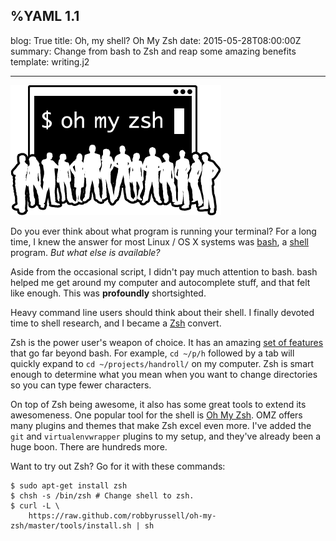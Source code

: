 %YAML 1.1
---
blog: True
title: Oh, my shell? Oh My Zsh
date: 2015-05-28T08:00:00Z
summary: Change from bash to Zsh and reap some amazing benefits
template: writing.j2

---
<img class='book' src='omz.png'>

Do you ever think about what program is running your terminal?
For a long time,
I knew the answer for most Linux / OS X systems was [bash][bash],
a [shell][sh] program.
*But what else is available?*

Aside from the occasional script,
I didn't pay much attention to bash.
bash helped me get around my computer
and autocomplete stuff,
and that felt like enough.
This was **profoundly** shortsighted.

[bash]: http://www.gnu.org/software/bash/
[sh]: http://en.wikipedia.org/wiki/Shell_%28computing%29

Heavy command line users should think about their shell.
I finally devoted time to shell research,
and I became a [Zsh][zsh] convert.

[zsh]: http://www.zsh.org/

Zsh is the power user's weapon of choice.
It has an amazing [set of features][slides] that go far beyond bash.
For example, `cd ~/p/h` followed by a tab
will quickly expand to `cd ~/projects/handroll/`
on my computer.
Zsh is smart enough to determine what you mean
when you want to change directories
so you can type fewer characters.

[slides]: http://www.slideshare.net/jaguardesignstudio/why-zsh-is-cooler-than-your-shell-16194692

On top of Zsh being awesome, it also has some great tools
to extend its awesomeness.
One popular tool for the shell is [Oh My Zsh][omz].
OMZ offers many plugins and themes that make Zsh excel even more.
I've added the `git` and `virtualenvwrapper` plugins to my setup,
and they've already been a huge boon.
There are hundreds more.

[omz]: http://ohmyz.sh/

Want to try out Zsh? Go for it with these commands:

```console
$ sudo apt-get install zsh
$ chsh -s /bin/zsh # Change shell to zsh.
$ curl -L \
    https://raw.github.com/robbyrussell/oh-my-zsh/master/tools/install.sh | sh
```
